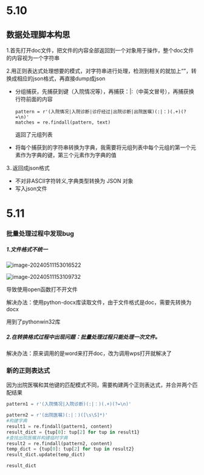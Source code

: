 # 5.10

## 数据处理脚本构思

1.首先打开doc文件，把文件的内容全部返回到一个对象用于操作，整个doc文件的内容视为一个字符串

2.用正则表达式处理想要的模式，对字符串进行处理，检测到相关的就加上“”，转换成相应的json格式，再直接dump成json

+ 分组捕获，先捕获到键（入院情况等），再捕获：|:（中英文冒号），再捕获换行符前面的内容

  ```
  pattern = r'(入院情况|入院诊断|诊疗经过|出院诊断|出院医嘱)(:|：)(.+)(?=\n)'
  matches = re.findall(pattern, text)
  ```

  返回了元组列表

+ 将每个捕获到的字符串转换为字典，我需要将元组列表中每个元组的第一个元素作为字典的键，第三个元素作为字典的值

3..返回成json格式

+ 不对非ASCII字符转义,字典类型转换为 JSON 对象
+ 写入json文件

# 5.11

### 批量处理过程中发现bug



##### 1.文件格式不统一

![image-20240511153016522](C:\Users\lenovo\AppData\Roaming\Typora\typora-user-images\image-20240511153016522.png)

![image-20240511153109732](C:\Users\lenovo\AppData\Roaming\Typora\typora-user-images\image-20240511153109732.png)

导致使用open函数打不开文件

解决办法：使用python-docx库读取文件，由于文件格式是doc，需要先转换为docx

用到了pythonwin32库



##### 2.在转换格式过程中出现问题：批量处理过程只能处理一次文件。

解决办法：原来调用的是word来打开doc，改为调用wps打开就解决了



### 新的正则表达式

因为出院医嘱和其他键的匹配模式不同，需要构建两个正则表达式，并合并两个匹配结果

```python
pattern1 = r'(入院情况|入院诊断)(:|：)(.+)(?=\n)'

pattern2 = r'(出院医嘱)(:|：)([\s\S]*)'
#构建字典
result1 = re.findall(pattern1, content)
result_dict = {tup[0]: tup[2] for tup in result1}
#查找出院医嘱并构建临时字典
result2 = re.findall(pattern2, content)
temp_dict = {tup[0]: tup[2] for tup in result2}
result_dict.update(temp_dict)

result_dict

```

